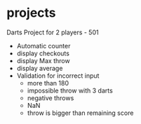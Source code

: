 # projects
Darts Project for 2 players - 501
- Automatic counter
- display checkouts
- display Max throw
- display average
- Validation for incorrect input
  - more than 180
  - impossible throw with 3 darts
  - negative throws
  - NaN
  - throw is bigger than remaining score
